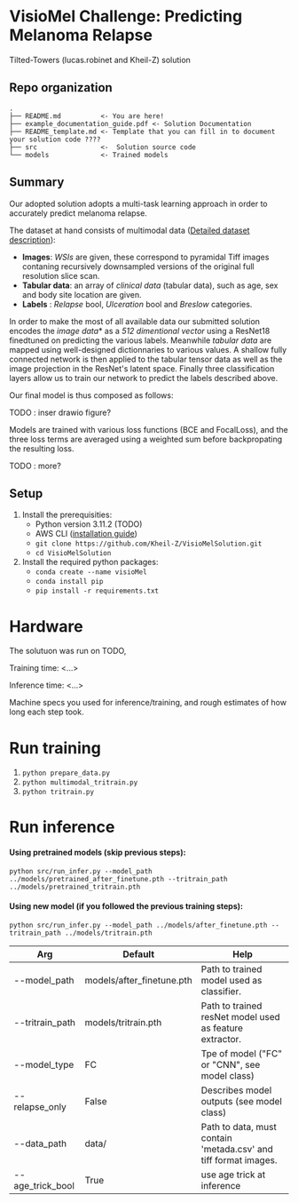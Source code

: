 # VisioMel Challenge: Predicting Melanoma Relapse

Tilted-Towers (lucas.robinet and Kheil-Z) solution


## Repo organization
```
.
├── README.md          <- You are here!
├── example_documentation_guide.pdf <- Solution Documentation
├── README_template.md <- Template that you can fill in to document your solution code ????
├── src                <-  Solution source code
└── models             <- Trained models

```
 
## Summary

Our adopted solution adopts a multi-task learning approach in order to accurately predict melanoma relapse.

The dataset at hand consists of multimodal data ([Detailed dataset description](https://www.drivendata.org/competitions/148/visiomel-melanoma/page/674/)):
- **Images**: *WSIs* are given, these correspond to pyramidal Tiff images contaning recursively downsampled versions of the original full resolution slice scan. 
- **Tabular data**: an array of *clinical data* (tabular data), such as age, sex and body site location are given.
- **Labels** : *Relapse* bool, *Ulceration* bool and *Breslow* categories.


In order to make the most of all available data our submitted solution encodes the *image data** as a *512 dimentional vector* using a ResNet18 finedtuned on predicting the various labels. Meanwhile *tabular data* are mapped using well-designed dictionnaries to various values. A shallow fully connected network is then applied to the tabular tensor data as well as the image projection in the ResNet's latent space. Finally three classification layers allow us to train our network to predict the labels described above.

Our final model is thus composed as follows: 

TODO : inser drawio figure?

Models are trained with various loss functions (BCE and FocalLoss), and the three loss terms are averaged using a weighted sum before backpropating the resulting loss.

TODO : more?

## Setup
1. Install the prerequisities:
    - Python version 3.11.2 (TODO)
    - AWS CLI ([installation guide](https://docs.aws.amazon.com/cli/latest/userguide/getting-started-install.html))
    - `git clone https://github.com/Kheil-Z/VisioMelSolution.git `
    - `cd VisioMelSolution`
2. Install the required python packages:
    - `conda create --name visioMel `
    - `conda install pip `
    - `pip install -r requirements.txt `

# Hardware
The solutuon was run on TODO, 

Training time: <...>

Inference time: <...>

Machine specs you used for inference/training, and rough estimates of how long each step took.

# Run training

1. `python prepare_data.py `
2. `python multimodal_tritrain.py `
3. `python tritrain.py `

# Run inference
#### Using pretrained models (skip previous steps):
` python src/run_infer.py --model_path ../models/pretrained_after_finetune.pth --tritrain_path ../models/pretrained_tritrain.pth `
#### Using new model (if you followed the previous training steps):
` python src/run_infer.py --model_path ../models/after_finetune.pth --tritrain_path ../models/tritrain.pth `

| Arg              | Default                   | Help                                                            |
|------------------|---------------------------|-----------------------------------------------------------------|
| --model_path     | models/after_finetune.pth | Path to trained model used as classifier.                       |
| --tritrain_path  | models/tritrain.pth       | Path to trained resNet model used as feature extractor.         |
| --model_type     | FC                        | Tpe of model ("FC" or "CNN", see model class)                   |
| --relapse_only   | False                     | Describes model outputs (see model class)                       |
| --data_path      | data/                     | Path to data, must contain 'metada.csv' and tiff format images. |
| --age_trick_bool | True                      | use age trick at inference                                      |
